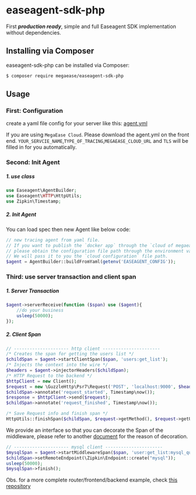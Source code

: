 # easeagent-sdk-php

First ***production ready***, simple and full Easeagent SDK implementation without dependencies.

## Installing via Composer

easeagent-sdk-php can be installed via Composer:
```bash
$ composer require megaease/easeagent-sdk-php
```

## Usage
### First: Configuration
create a yaml file config for your server like this: [agent.yml](https://github.com/megaease/easeagent-sdk-php/blob/main/doc/agent.yml)

If you are using `MegaEase Cloud`. Please download the agent.yml on the front end. `YOUR_SERVCIE_NAME`,`TYPE_OF_TRACING`,`MEGAEASE_CLOUD_URL` and `TLS` will be filled in for you automatically.

### Second: Init Agent

##### 1. use class
```php
use Easeagent\AgentBuilder;
use Easeagent\HTTP\HttpUtils;
use Zipkin\Timestamp;
```

##### 2. Init Agent
You can load spec then new Agent like below code:
```php
// new tracing agent from yaml file.
// If you want to publish the `docker app` through the `cloud of megaease` and send the monitoring data to the `cloud`, 
// please obtain the configuration file path through the environment variable `EASEAGENT_CONFIG`.
// We will pass it to you the `cloud configuration` file path.
$agent = AgentBuilder::buildFromYaml(getenv('EASEAGENT_CONFIG'));
```

### Third: use server transaction and client span

##### 1. Server Transaction
```php
$agent->serverReceive(function ($span) use ($agent){
    //do your business
    usleep(50000);
});
```

##### 2. Client Span
```php
// --------------------- http client ----------------------
/* Creates the span for getting the users list */
$childSpan = $agent->startClientSpan($span, 'users:get_list');
/* Injects the context into the wire */
$headers = $agent->injectorHeaders($childSpan);
/* HTTP Request to the backend */
$httpClient = new Client();
$request = new \GuzzleHttp\Psr7\Request('POST', 'localhost:9000', $headers);
$childSpan->annotate('request_started', Timestamp\now());
$response = $httpClient->send($request);
$childSpan->annotate('request_finished', Timestamp\now());

/* Save Request info and finish span */
HttpUtils::finishSpan($childSpan, $request->getMethod(), $request->getUri()->getPath(), $response->getStatusCode());
```

We provide an interface so that you can decorate the Span of the middleware, please refer to another [document](https://github.com/megaease/easeagent-sdk-php/blob/main/doc/megaease-cloud-config.md) for the reason of decoration.

```php
// --------------------- mysql client ----------------------
$mysqlSpan = $agent->startMiddlewareSpan($span, 'user:get_list:mysql_query', Type::MySql);
$childSpan->setRemoteEndpoint(\Zipkin\Endpoint::create("mysql"));
usleep(50000);
$mysqlSpan->finish();
```


Obs. for a more complete router/frontend/backend example, check [this repository](https://github.com/megaease/easeagent-sdk-php-example)